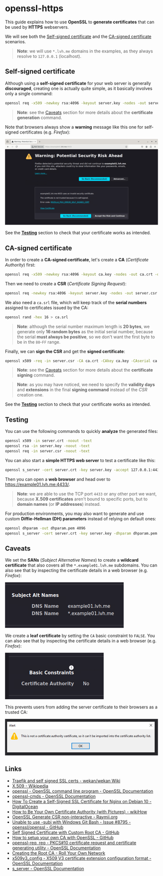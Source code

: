 # openssl-https

This guide explains how to use **OpenSSL** to **generate certificates** that can be used by **HTTPS** webservers.

We will see both the [Self-signed certificate](#self-signed-certificate) and the [CA-signed certificate](#ca-signed-certificate) scenarios.

> **Note**: we will use `*.lvh.me` domains in the examples, as they always resolve to `127.0.0.1` (localhost).

## Self-signed certificate

Although using a **self-signed certificate** for your web server is generally **discouraged**, creating one is actually quite simple, as it basically involves only a single command:

```bash
openssl req -x509 -newkey rsa:4096 -keyout server.key -nodes -out server.crt -days 365 -subj '/CN=example01.lvh.me' -addext 'subjectAltName=DNS:example01.lvh.me,DNS:*.example01.lvh.me' -addext 'basicConstraints=critical,CA:FALSE'
```

> **Note**: see the [Caveats](#caveats) section for more details about the **certificate generation** command.

Note that browsers always show a **warning** message like this one for self-signed certificates (e.g. _Firefox_):

![](img/screen01-warning-self-signed.png)

See the [**Testing**](#testing) section to check that your certificate works as intended.

## CA-signed certificate

In order to create a **CA-signed certificate**, let's create a **CA** (_Certificate Authority_) first:

```bash
openssl req -x509 -newkey rsa:4096 -keyout ca.key -nodes -out ca.crt -days 365 -subj '/CN=My CA'
```

Then we need to create a **CSR** (_Certificate Signing Request_):

```bash
openssl req -newkey rsa:4096 -keyout server.key -nodes -out server.csr -subj '/CN=example01.lvh.me'
```

We also need a `ca.srl` file, which will keep track of the **serial numbers** assigned to certificates issued by the CA:

```bash
openssl rand -hex 16 > ca.srl
```

> **Note**: although the serial number maximum length is **20 bytes**, we generate only **16 random bytes** as the initial serial number, because the serial **must always be positive**, so we don't want the first byte to be in the `80`-`FF` range.

Finally, we can **sign the CSR** and get the **signed certificate**:

```bash
openssl x509 -req -in server.csr -CA ca.crt -CAkey ca.key -CAserial ca.srl -out server.crt -days 365 -extfile <(echo 'subjectAltName=DNS:example01.lvh.me,DNS:*.example01.lvh.me'; echo 'basicConstraints=critical,CA:FALSE')
```

> **Note**: see the [Caveats](#caveats) section for more details about the **certificate signing** command.

> **Note**: as you may have noticed, we need to specify the **validity days** and **extensions** in the final **signing command** instead of the _CSR_ creation one.

See the [**Testing**](#testing) section to check that your certificate works as intended.

## Testing

You can use the following commands to quickly **analyze** the generated files:

```bash
openssl x509 -in server.crt -noout -text
openssl rsa -in server.key -noout -text
openssl req -in server.csr -noout -text
```

You can also start a **simple HTTPS web server** to test a certificate like this:

```bash
openssl s_server -cert server.crt -key server.key -accept 127.0.0.1:4433 -www
```

Then you can open a **web browser** and head over to https://example01.lvh.me:4433/.

> **Note**: we are able to use the TCP port `4433` or any other port we want, because **X.509 certificates** aren't bound to specific ports, but to **domain names** (or **IP addresses**) instead.

For production environments, you may also want to generate and use custom **Diffie-Hellman (DH) parameters** instead of relying on default ones:

```bash
openssl dhparam -out dhparam.pem 4096
openssl s_server -cert server.crt -key server.key -dhparam dhparam.pem -accept 127.0.0.1:4433 -www
```

## Caveats

We set the **SANs** (_Subject Alternative Names_) to create a **wildcard certificate** that also covers all the `*.example01.lvh.me` subdomains. You can also see that by inspecting the certificate details in a web browser (e.g. _Firefox_):

![](img/screen02-details-sans.png)

We create a **leaf certificate** by setting the `CA` basic constraint to `FALSE`. You can also see that by inspecting the certificate details in a web browser (e.g. _Firefox_):

![](img/screen03-details-no-ca.png)

This prevents users from adding the server certificate to their browsers as a trusted CA:

![](img/screen04-warning-no-ca.png)

## Links

- [Traefik and self signed SSL certs - wekan/wekan Wiki](https://github.com/wekan/wekan/wiki/Traefik-and-self-signed-SSL-certs)
- [X.509 - Wikipedia](https://it.wikipedia.org/wiki/X.509)
- [openssl - OpenSSL command line program - OpenSSL Documentation](https://www.openssl.org/docs/manmaster/man1/openssl.html)
- [openssl-cmds - OpenSSL Documentation](https://www.openssl.org/docs/manmaster/man1/req.html)
- [How To Create a Self-Signed SSL Certificate for Nginx on Debian 10 - DigitalOcean](https://www.digitalocean.com/community/tutorials/how-to-create-a-self-signed-ssl-certificate-for-nginx-on-debian-10)
- [How to Be Your Own Certificate Authority (with Pictures) - wikiHow](https://www.wikihow.com/Be-Your-Own-Certificate-Authority)
- [OpenSSL Generate CSR non-interactive - Raymii.org](https://raymii.org/s/snippets/OpenSSL_generate_CSR_non-interactive.html)
- [Unable to use -subj with Windows Git Bash - Issue #8795 - openssl/openssl - GitHub](https://github.com/openssl/openssl/issues/8795)
- [Self Signed Certificate with Custom Root CA - GitHub](https://gist.github.com/fntlnz/cf14feb5a46b2eda428e000157447309)
- [How to setup your own CA with OpenSSL - GitHub](https://gist.github.com/Soarez/9688998)
- [openssl-req, req - PKCS#10 certificate request and certificate generating utility - OpenSSL Documentation](https://www.openssl.org/docs/man1.0.2/man1/openssl-req.html)
- [Creating the Root CA - Roll Your Own Network](https://roll.urown.net/ca/ca_root_setup.html)
- [x509v3_config - X509 V3 certificate extension configuration format - OpenSSL Documentation](https://docs.openssl.org/1.1.1/man5/x509v3_config/)
- [s_server - OpenSSL Documentation](https://docs.openssl.org/1.1.1/man1/s_server/)
